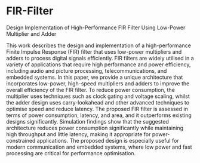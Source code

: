 # FIR-Filter
Design Implementation of High-Performance FIR Filter Using Low-Power Multiplier and Adder


This work describes the design and implementation of a high-performance Finite Impulse Response
(FIR) filter that uses low-power multipliers and adders to process digital signals efficiently. FIR filters
are widely utilised in a variety of applications that require high performance and power efficiency,
including audio and picture processing, telecommunications, and embedded systems. In this paper,
we provide a unique architecture that incorporates low-power, high-speed multipliers and adders to
improve the overall efficiency of the FIR filter. To reduce power consumption, the multiplier uses
techniques such as clock gating and voltage scaling, whilst the adder design uses carry-lookahead and
other advanced techniques to optimise speed and reduce latency. The proposed FIR filter is assessed
in terms of power consumption, latency, and area, and it outperforms existing designs significantly.
Simulation findings show that the suggested architecture reduces power consumption significantly
while maintaining high throughput and little latency, making it appropriate for power-constrained
applications. The proposed design is especially useful for modern communication and embedded
systems, where low power and fast processing are critical for performance optimisation. 
